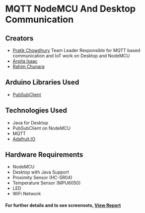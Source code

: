# MQTT NodeMCU And Desktop Communication

## Creators
- [Pratik Chowdhury](//github.com/pratikpc)
   Team Leader
   Responsible for MQTT based communication and IoT work on Desktop and NodeMCU
- [Arpita Isaac](//github.com/arpitaisaac)
- [Rahim Chunara](//github.com/GBeast212)

## Arduino Libraries Used
- [PubSubClient](//pubsubclient.knolleary.net/ "PubSubClient")

## Technologies Used
- Java for Desktop
- PubSubClient on NodeMCU
- MQTT
- [Adafruit.IO](https://io.adafruit.com/)

## Hardware Requirements
- NodeMCU
- Desktop with Java Support
- Proximity Sensor (HC-SR04)
- Temperature Sensor (MPU6050)
- LED
- WiFi Network

#### For further details and to see screensots, [View Report](https://github.com/pratikpc/MQTT-NodeMCU-And-Desktop-Communication/blob/master/report.pdf)
